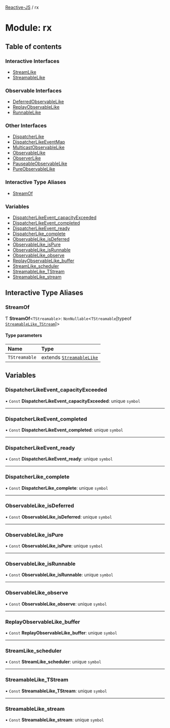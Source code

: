 [Reactive-JS](../README.md) / rx

# Module: rx

## Table of contents

### Interactive Interfaces

- [StreamLike](../interfaces/rx.StreamLike.md)
- [StreamableLike](../interfaces/rx.StreamableLike.md)

### Observable Interfaces

- [DeferredObservableLike](../interfaces/rx.DeferredObservableLike.md)
- [ReplayObservableLike](../interfaces/rx.ReplayObservableLike.md)
- [RunnableLike](../interfaces/rx.RunnableLike.md)

### Other Interfaces

- [DispatcherLike](../interfaces/rx.DispatcherLike.md)
- [DispatcherLikeEventMap](../interfaces/rx.DispatcherLikeEventMap.md)
- [MulticastObservableLike](../interfaces/rx.MulticastObservableLike.md)
- [ObservableLike](../interfaces/rx.ObservableLike.md)
- [ObserverLike](../interfaces/rx.ObserverLike.md)
- [PauseableObservableLike](../interfaces/rx.PauseableObservableLike.md)
- [PureObservableLike](../interfaces/rx.PureObservableLike.md)

### Interactive Type Aliases

- [StreamOf](rx.md#streamof)

### Variables

- [DispatcherLikeEvent\_capacityExceeded](rx.md#dispatcherlikeevent_capacityexceeded)
- [DispatcherLikeEvent\_completed](rx.md#dispatcherlikeevent_completed)
- [DispatcherLikeEvent\_ready](rx.md#dispatcherlikeevent_ready)
- [DispatcherLike\_complete](rx.md#dispatcherlike_complete)
- [ObservableLike\_isDeferred](rx.md#observablelike_isdeferred)
- [ObservableLike\_isPure](rx.md#observablelike_ispure)
- [ObservableLike\_isRunnable](rx.md#observablelike_isrunnable)
- [ObservableLike\_observe](rx.md#observablelike_observe)
- [ReplayObservableLike\_buffer](rx.md#replayobservablelike_buffer)
- [StreamLike\_scheduler](rx.md#streamlike_scheduler)
- [StreamableLike\_TStream](rx.md#streamablelike_tstream)
- [StreamableLike\_stream](rx.md#streamablelike_stream)

## Interactive Type Aliases

### StreamOf

Ƭ **StreamOf**<`TStreamable`\>: `NonNullable`<`TStreamable`[typeof [`StreamableLike_TStream`](rx.md#streamablelike_tstream)]\>

#### Type parameters

| Name | Type |
| :------ | :------ |
| `TStreamable` | extends [`StreamableLike`](../interfaces/rx.StreamableLike.md) |

## Variables

### DispatcherLikeEvent\_capacityExceeded

• `Const` **DispatcherLikeEvent\_capacityExceeded**: unique `symbol`

___

### DispatcherLikeEvent\_completed

• `Const` **DispatcherLikeEvent\_completed**: unique `symbol`

___

### DispatcherLikeEvent\_ready

• `Const` **DispatcherLikeEvent\_ready**: unique `symbol`

___

### DispatcherLike\_complete

• `Const` **DispatcherLike\_complete**: unique `symbol`

___

### ObservableLike\_isDeferred

• `Const` **ObservableLike\_isDeferred**: unique `symbol`

___

### ObservableLike\_isPure

• `Const` **ObservableLike\_isPure**: unique `symbol`

___

### ObservableLike\_isRunnable

• `Const` **ObservableLike\_isRunnable**: unique `symbol`

___

### ObservableLike\_observe

• `Const` **ObservableLike\_observe**: unique `symbol`

___

### ReplayObservableLike\_buffer

• `Const` **ReplayObservableLike\_buffer**: unique `symbol`

___

### StreamLike\_scheduler

• `Const` **StreamLike\_scheduler**: unique `symbol`

___

### StreamableLike\_TStream

• `Const` **StreamableLike\_TStream**: unique `symbol`

___

### StreamableLike\_stream

• `Const` **StreamableLike\_stream**: unique `symbol`
